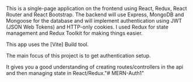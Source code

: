 This is a single-page application on the frontend using React, Redux, 
React Router and React Bootstrap. 
The backend will use Express, MongoDB and Mongoose for the database and will 
implement authentication using JWT (JSON Web Tokens) and HTTP-only cookies. 
I used Redux for state management and Redux Toolkit for making things easier.

This app uses the [Vite] Build tool. 

The main focus of this project is to get authentication setup. 

It gives you a good understanding of creating routes/controllers in the api and 
then managing state in React/Redux."# MERN-Auth1" 
